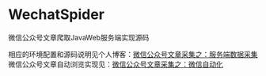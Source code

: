 # WechatSpider

微信公众号文章爬取JavaWeb服务端实现源码

相应的环境配置和源码说明见个人博客：[微信公众号文章采集之：服务端数据采集](http://www.chenwenguan.com/wechat-spider-server/)
微信公众号文章自动浏览实现见：[微信公众号文章采集之：微信自动化](http://www.chenwenguan.com/wechat-browse-automation/)
